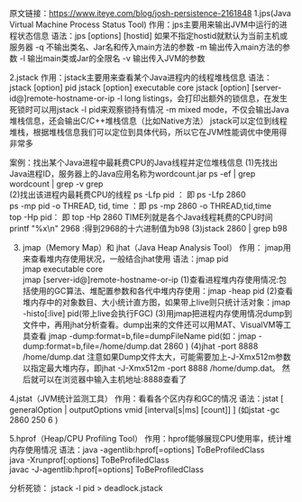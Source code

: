 原文链接：https://www.iteye.com/blog/josh-persistence-2161848
1.jps(Java Virtual Machine Process Status Tool)
作用：jps主要用来输出JVM中运行的进程状态信息
语法：jps [options] [hostid]  如果不指定hostid就默认为当前主机或服务器
-q 不输出类名、Jar名和传入main方法的参数
-m 输出传入main方法的参数
-l 输出main类或Jar的全限名
-v 输出传入JVM的参数

2.jstack
作用：jstack主要用来查看某个Java进程内的线程堆栈信息
语法：jstack [option] pid
      jstack [option] executable core
      jstack [option] [server-id@]remote-hostname-or-ip
-l long listings，会打印出额外的锁信息，在发生死锁时可以用jstack -l pid来观察锁持有情况
-m mixed mode，不仅会输出Java堆栈信息，还会输出C/C++堆栈信息（比如Native方法）
jstack可以定位到线程堆栈，根据堆栈信息我们可以定位到具体代码，所以它在JVM性能调优中使用得非常多

案例：找出某个Java进程中最耗费CPU的Java线程并定位堆栈信息
(1)先找出Java进程ID，服务器上的Java应用名称为wordcount.jar
    ps -ef | grep wordcount | grep -v grep  
(2)找出该进程内最耗费CPU的线程
    ps -Lfp pid ： 即 ps -Lfp 2860  
    ps -mp pid -o THREAD, tid, time ：即 ps -mp 2860 -o THREAD,tid,time  
    top -Hp pid： 即 top -Hp 2860
    TIME列就是各个Java线程耗费的CPU时间
    printf "%x\n" 2968 :得到2968的十六进制值为b98
(3)jstack 2860 | grep b98

3. jmap（Memory Map）和 jhat（Java Heap Analysis Tool）
作用： jmap用来查看堆内存使用状况，一般结合jhat使用
语法：jmap pid  
      jmap executable core  
      jmap [server-id@]remote-hostname-or-ip 
(1)查看进程堆内存使用情况:包括使用的GC算法、堆配置参数和各代中堆内存使用：jmap -heap pid
(2)查看堆内存中的对象数目、大小统计直方图，如果带上live则只统计活对象：jmap -histo[:live] pid(带上live会执行FGC)
(3)用jmap把进程内存使用情况dump到文件中，再用jhat分析查看。dump出来的文件还可以用MAT、VisualVM等工具查看
   jmap -dump:format=b,file=dumpFileName pid(如：jmap -dump:format=b,file=/home/dump.dat 2860  )
(4)jhat -port 8888 /home/dump.dat
   注意如果Dump文件太大，可能需要加上-J-Xmx512m参数以指定最大堆内存，即jhat -J-Xmx512m -port 8888 /home/dump.dat。
   然后就可以在浏览器中输入主机地址:8888查看了
   
4.jstat（JVM统计监测工具） 
作用：看看各个区内存和GC的情况
语法：jstat [ generalOption | outputOptions vmid [interval[s|ms] [count]] ]  (如jstat -gc 2860 250 6  )

5.hprof（Heap/CPU Profiling Tool）
作用：hprof能够展现CPU使用率，统计堆内存使用情况
语法：java -agentlib:hprof[=options] ToBeProfiledClass  
     java -Xrunprof[:options] ToBeProfiledClass  
     javac -J-agentlib:hprof[=options] ToBeProfiledClass  

分析死锁：
jstack -l pid > deadlock.jstack